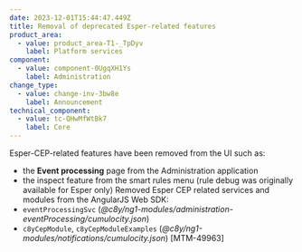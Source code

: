 ```yaml
---
date: 2023-12-01T15:44:47.449Z
title: Removal of deprecated Esper-related features
product_area:
  - value: product_area-T1-_TpDyv
    label: Platform services
component:
  - value: component-0UgqXH1Ys
    label: Administration
change_type:
  - value: change-inv-3bw8e
    label: Announcement
technical_component:
  - value: tc-QHwMfWtBk7
    label: Core
---
```

Esper-CEP-related features have been removed from the UI such as:

* the **Event processing** page from the Administration application
* the inspect feature from the smart rules menu (rule debug was originally available for Esper only) Removed Esper CEP related services and modules from the AngularJS Web SDK:
* `eventProcessingSvc` (*@c8y/ng1-modules/administration-eventProcessing/cumulocity.json*)
* `c8yCepModule`, `c8yCepModuleExamples` (*@c8y/ng1-modules/notifications/cumulocity.json*) \[MTM-49963]